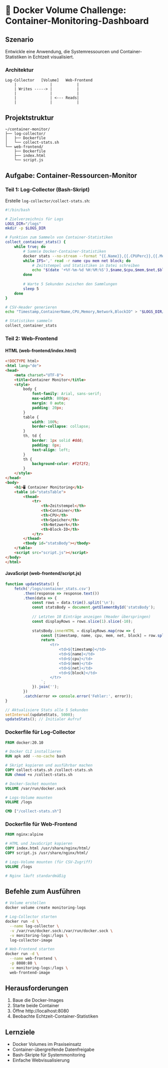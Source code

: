 # 🐳 Docker Volume Challenge: Container-Monitoring-Dashboard

## Szenario
Entwickle eine Anwendung, die Systemressourcen und Container-Statistiken in Echtzeit visualisiert.

### Architektur
```
Log-Collector   [Volume]   Web-Frontend
    |               |           |
    | Writes -----> |           |
    |               |           |
    |               | <--- Reads|
    |               |           |
```

## Projektstruktur
```
~/container-monitor/
├── log-collector/
│   ├── Dockerfile
│   └── collect-stats.sh
└── web-frontend/
    ├── Dockerfile
    ├── index.html
    └── script.js
```

## Aufgabe: Container-Ressourcen-Monitor

### Teil 1: Log-Collector (Bash-Skript)
Erstelle `log-collector/collect-stats.sh`:
```bash
#!/bin/bash

# Zielverzeichnis für Logs
LOGS_DIR="/logs"
mkdir -p $LOGS_DIR

# Funktion zum Sammeln von Container-Statistiken
collect_container_stats() {
    while true; do
        # Sammle Docker-Container-Statistiken
        docker stats --no-stream --format "{{.Name}},{{.CPUPerc}},{{.MemUsage}},{{.NetIO}},{{.BlockIO}}" | 
        while IFS=',' read -r name cpu mem net block; do
            # Zeitstempel und Statistiken in Datei schreiben
            echo "$(date '+%Y-%m-%d %H:%M:%S'),$name,$cpu,$mem,$net,$block" >> "$LOGS_DIR/container_stats.csv"
        done
        
        # Warte 5 Sekunden zwischen den Sammlungen
        sleep 5
    done
}

# CSV-Header generieren
echo "Timestamp,ContainerName,CPU,Memory,Network,BlockIO" > "$LOGS_DIR/container_stats.csv"

# Statistiken sammeln
collect_container_stats
```

### Teil 2: Web-Frontend

#### HTML (web-frontend/index.html)
```html
<!DOCTYPE html>
<html lang="de">
<head>
    <meta charset="UTF-8">
    <title>Container Monitor</title>
    <style>
        body { 
            font-family: Arial, sans-serif; 
            max-width: 800px; 
            margin: 0 auto; 
            padding: 20px; 
        }
        table { 
            width: 100%; 
            border-collapse: collapse; 
        }
        th, td { 
            border: 1px solid #ddd; 
            padding: 8px; 
            text-align: left; 
        }
        th { 
            background-color: #f2f2f2; 
        }
    </style>
</head>
<body>
    <h1>🖥️ Container Monitoring</h1>
    <table id="statsTable">
        <thead>
            <tr>
                <th>Zeitstempel</th>
                <th>Container</th>
                <th>CPU</th>
                <th>Speicher</th>
                <th>Netzwerk</th>
                <th>Block-IO</th>
            </tr>
        </thead>
        <tbody id="statsBody"></tbody>
    </table>
    <script src="script.js"></script>
</body>
</html>
```

#### JavaScript (web-frontend/script.js)
```javascript
function updateStats() {
    fetch('/logs/container_stats.csv')
        .then(response => response.text())
        .then(data => {
            const rows = data.trim().split('\n');
            const statsBody = document.getElementById('statsBody');
            
            // Letzten 10 Einträge anzeigen (Header überspringen)
            const displayRows = rows.slice(1).slice(-10);
            
            statsBody.innerHTML = displayRows.map(row => {
                const [timestamp, name, cpu, mem, net, block] = row.split(',');
                return `
                    <tr>
                        <td>${timestamp}</td>
                        <td>${name}</td>
                        <td>${cpu}</td>
                        <td>${mem}</td>
                        <td>${net}</td>
                        <td>${block}</td>
                    </tr>
                `;
            }).join('');
        })
        .catch(error => console.error('Fehler:', error));
}

// Aktualisiere Stats alle 5 Sekunden
setInterval(updateStats, 5000);
updateStats(); // Initialer Aufruf
```

### Dockerfile für Log-Collector
```dockerfile
FROM docker:20.10

# Docker CLI installieren
RUN apk add --no-cache bash

# Skript kopieren und ausführbar machen
COPY collect-stats.sh /collect-stats.sh
RUN chmod +x /collect-stats.sh

# Docker-Socket mounten
VOLUME /var/run/docker.sock

# Logs-Volume mounten
VOLUME /logs

CMD ["/collect-stats.sh"]
```

### Dockerfile für Web-Frontend
```dockerfile
FROM nginx:alpine

# HTML und JavaScript kopieren
COPY index.html /usr/share/nginx/html/
COPY script.js /usr/share/nginx/html/

# Logs-Volume mounten (für CSV-Zugriff)
VOLUME /logs

# Nginx läuft standardmäßig
```

## Befehle zum Ausführen

```bash
# Volume erstellen
docker volume create monitoring-logs

# Log-Collector starten
docker run -d \
  --name log-collector \
  -v /var/run/docker.sock:/var/run/docker.sock \
  -v monitoring-logs:/logs \
  log-collector-image

# Web-Frontend starten
docker run -d \
  --name web-frontend \
  -p 8080:80 \
  -v monitoring-logs:/logs \
  web-frontend-image
```

## Herausforderungen

1. Baue die Docker-Images
2. Starte beide Container
3. Öffne http://localhost:8080
4. Beobachte Echtzeit-Container-Statistiken

## Lernziele
- Docker Volumes im Praxiseinsatz
- Container-übergreifende Datenfreigabe
- Bash-Skripte für Systemmonitoring
- Einfache Webvisualisierung
